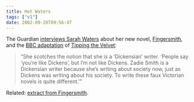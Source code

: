 ```yaml
---
title: Hot Waters
tags: ["v1"]
date: 2002-09-28T09:56:47
---
```


The Guardian [interviews Sarah Waters][1] about her new novel, [Fingersmith][2], and the [BBC adaptation][3] of [Tipping the Velvet][4]:

> &#8220;She scotches the notion that she is a &#8216;Dickensian&#8217; writer. &#8216;People say &#8216;you&#8217;re like Dickens&#8217;, but I&#8217;m not like Dickens. Zadie Smith is a Dickensian writer because she&#8217;s writing about society now, just as Dickens was writing about his society. To write these faux Victorian novels is quite different.'&#8221;

Related: [extract from Fingersmith][5].

[1]: http://www.guardian.co.uk/arts/features/story/0,11710,799056,00.html "The Guardian: Hot Waters"
[2]: http://www.amazon.co.uk/exec/obidos/ASIN/1860498825/ohsky "Amazon.co.uk: Sarah Waters' 'Fingersmith'"
[3]: http://www.bbc.co.uk/drama/tipping/ "BBC Drama: Tipping the Velvet"
[4]: http://www.amazon.co.uk/exec/obidos/ASIN/1860495249/ohsky "Amazon.co.uk: Sarah Waters' 'Tipping the Velvet'"
[5]: http://www.virago.co.uk/virago/meet/waters_extract.asp?TAG=BSTONX8X183956585OMW2M&CID=virago "Virago: Extract from 'Fingersmith'"
